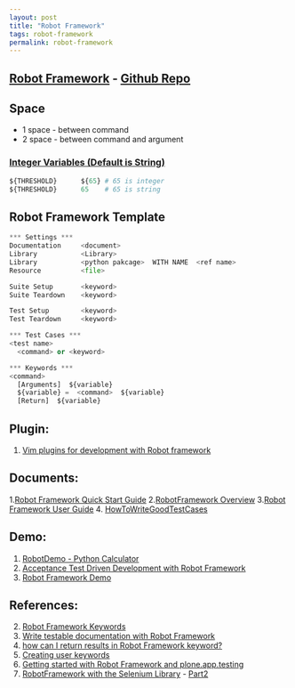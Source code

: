 ```yaml
---
layout: post
title: "Robot Framework"
tags: robot-framework
permalink: robot-framework
---
```


## [Robot Framework](http://robotframework.org/) - [Github Repo](https://github.com/robotframework/robotframework)

## Space
-  1 space - between command
-  2 space - between command and argument


### [Integer Variables (Default is String)](http://stackoverflow.com/questions/24007245/different-type-of-input-data-between-robot-framework-file-and-python/24007809#24007809)

```python
${THRESHOLD}      ${65} # 65 is integer
${THRESHOLD}      65    # 65 is string
```


## Robot Framework Template
```python
*** Settings ***
Documentation     <document>
Library           <Library>
Library           <python pakcage>  WITH NAME  <ref name>
Resource          <file>

Suite Setup       <keyword>
Suite Teardown    <keyword>

Test Setup        <keyword>
Test Teardown     <keyword>

*** Test Cases ***
<test name>
  <command> or <keyword>

*** Keywords ***
<command>
  [Arguments]  ${variable}
  ${variable} =  <command>  ${variable}
  [Return]  ${variable}
```

## Plugin:
1. [Vim plugins for development with Robot framework](https://github.com/mfukar/robotframework-vim)

## Documents:
1.[Robot Framework Quick Start Guide](http://robotframework.googlecode.com/hg/doc/quickstart/quickstart.html)
2.[RobotFramework Overview](http://www.virtuousprogrammer.com/?p=264)
3.[Robot Framework User Guide](http://robotframework.org/robotframework/latest/RobotFrameworkUserGuide.html)
4. [HowToWriteGoodTestCases](https://code.google.com/p/robotframework/wiki/HowToWriteGoodTestCases)

## Demo:
1. [RobotDemo - Python Calculator](https://bitbucket.org/robotframework/robotdemo/src/0f996d178905?at=master)
2. [Acceptance Test Driven Development with Robot Framework](https://code.google.com/p/atdd-with-robot-framework/)
3. [Robot Framework Demo](https://bitbucket.org/robotframework)

## References:
2. [Robot Framework Keywords](http://stackoverflow.com/questions/19648439/robot-framework-keywords)
3. [Write testable documentation with Robot Framework](http://datakurre.pandala.org/2013/08/write-testable-documentation-with-robot.html)
4. [how can I return results in Robot Framework keyword?](http://stackoverflow.com/questions/7580252/how-can-i-return-results-in-robot-framework-keyword)
6. [Creating user keywords](http://code.google.com/p/robotframework/source/browse/doc/userguide/src/CreatingTestData/CreatingUserKeywords.txt?r=e35c4cf7591986d212a6f1c015f2f77598fb7ea2)
7. [Getting started with Robot Framework and plone.app.testing](http://datakurre.pandala.org/2012/09/getting-started-with-robotframework-and.html)
9. [RobotFramework with the Selenium Library](http://www.wallix.org/2011/07/26/how-to-use-robotframework-with-the-selenium-library/) - [Part2](http://www.wallix.org/2011/09/06/how-to-use-robotframework-part-2/)

